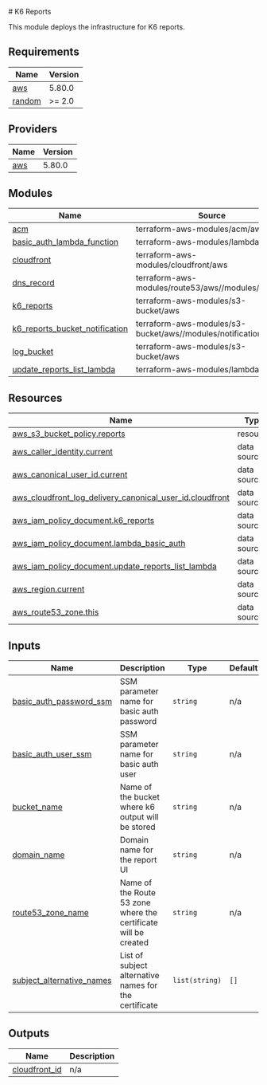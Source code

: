 # K6 Reports

This module deploys the infrastructure for K6 reports.

<!-- BEGINNING OF PRE-COMMIT-TERRAFORM DOCS HOOK -->
## Requirements

| Name | Version |
|------|---------|
| <a name="requirement_aws"></a> [aws](#requirement\_aws) | 5.80.0 |
| <a name="requirement_random"></a> [random](#requirement\_random) | >= 2.0 |

## Providers

| Name | Version |
|------|---------|
| <a name="provider_aws"></a> [aws](#provider\_aws) | 5.80.0 |

## Modules

| Name | Source | Version |
|------|--------|---------|
| <a name="module_acm"></a> [acm](#module\_acm) | terraform-aws-modules/acm/aws | ~> 4.0 |
| <a name="module_basic_auth_lambda_function"></a> [basic\_auth\_lambda\_function](#module\_basic\_auth\_lambda\_function) | terraform-aws-modules/lambda/aws | ~>7.0 |
| <a name="module_cloudfront"></a> [cloudfront](#module\_cloudfront) | terraform-aws-modules/cloudfront/aws | 3.4.1 |
| <a name="module_dns_record"></a> [dns\_record](#module\_dns\_record) | terraform-aws-modules/route53/aws//modules/records | ~> 2.0 |
| <a name="module_k6_reports"></a> [k6\_reports](#module\_k6\_reports) | terraform-aws-modules/s3-bucket/aws | ~> 4.0 |
| <a name="module_k6_reports_bucket_notification"></a> [k6\_reports\_bucket\_notification](#module\_k6\_reports\_bucket\_notification) | terraform-aws-modules/s3-bucket/aws//modules/notification | ~> 4.0 |
| <a name="module_log_bucket"></a> [log\_bucket](#module\_log\_bucket) | terraform-aws-modules/s3-bucket/aws | ~> 4.0 |
| <a name="module_update_reports_list_lambda"></a> [update\_reports\_list\_lambda](#module\_update\_reports\_list\_lambda) | terraform-aws-modules/lambda/aws | ~>7.0 |

## Resources

| Name | Type |
|------|------|
| [aws_s3_bucket_policy.reports](https://registry.terraform.io/providers/hashicorp/aws/5.80.0/docs/resources/s3_bucket_policy) | resource |
| [aws_caller_identity.current](https://registry.terraform.io/providers/hashicorp/aws/5.80.0/docs/data-sources/caller_identity) | data source |
| [aws_canonical_user_id.current](https://registry.terraform.io/providers/hashicorp/aws/5.80.0/docs/data-sources/canonical_user_id) | data source |
| [aws_cloudfront_log_delivery_canonical_user_id.cloudfront](https://registry.terraform.io/providers/hashicorp/aws/5.80.0/docs/data-sources/cloudfront_log_delivery_canonical_user_id) | data source |
| [aws_iam_policy_document.k6_reports](https://registry.terraform.io/providers/hashicorp/aws/5.80.0/docs/data-sources/iam_policy_document) | data source |
| [aws_iam_policy_document.lambda_basic_auth](https://registry.terraform.io/providers/hashicorp/aws/5.80.0/docs/data-sources/iam_policy_document) | data source |
| [aws_iam_policy_document.update_reports_list_lambda](https://registry.terraform.io/providers/hashicorp/aws/5.80.0/docs/data-sources/iam_policy_document) | data source |
| [aws_region.current](https://registry.terraform.io/providers/hashicorp/aws/5.80.0/docs/data-sources/region) | data source |
| [aws_route53_zone.this](https://registry.terraform.io/providers/hashicorp/aws/5.80.0/docs/data-sources/route53_zone) | data source |

## Inputs

| Name | Description | Type | Default | Required |
|------|-------------|------|---------|:--------:|
| <a name="input_basic_auth_password_ssm"></a> [basic\_auth\_password\_ssm](#input\_basic\_auth\_password\_ssm) | SSM parameter name for basic auth password | `string` | n/a | yes |
| <a name="input_basic_auth_user_ssm"></a> [basic\_auth\_user\_ssm](#input\_basic\_auth\_user\_ssm) | SSM parameter name for basic auth user | `string` | n/a | yes |
| <a name="input_bucket_name"></a> [bucket\_name](#input\_bucket\_name) | Name of the bucket where k6 output will be stored | `string` | n/a | yes |
| <a name="input_domain_name"></a> [domain\_name](#input\_domain\_name) | Domain name for the report UI | `string` | n/a | yes |
| <a name="input_route53_zone_name"></a> [route53\_zone\_name](#input\_route53\_zone\_name) | Name of the Route 53 zone where the certificate will be created | `string` | n/a | yes |
| <a name="input_subject_alternative_names"></a> [subject\_alternative\_names](#input\_subject\_alternative\_names) | List of subject alternative names for the certificate | `list(string)` | `[]` | no |

## Outputs

| Name | Description |
|------|-------------|
| <a name="output_cloudfront_id"></a> [cloudfront\_id](#output\_cloudfront\_id) | n/a |
<!-- END OF PRE-COMMIT-TERRAFORM DOCS HOOK -->
